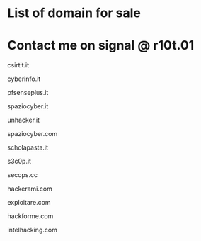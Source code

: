 # List of domain for sale
# Contact me on signal @ r10t.01

csirtit.it

cyberinfo.it

pfsenseplus.it

spaziocyber.it

unhacker.it

spaziocyber.com

scholapasta.it

s3c0p.it

secops.cc

hackerami.com

exploitare.com

hackforme.com

intelhacking.com
